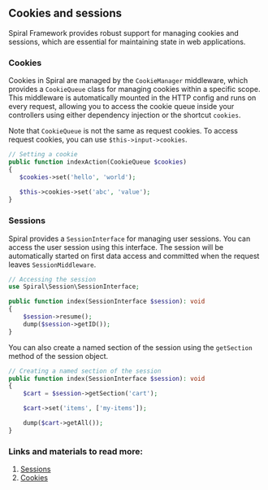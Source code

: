 ## Cookies and sessions

Spiral Framework provides robust support for managing cookies and sessions, which are essential for maintaining state in web applications.

### Cookies

Cookies in Spiral are managed by the `CookieManager` middleware, which provides a `CookieQueue` class for managing cookies within a specific scope. This middleware is automatically mounted in the HTTP config and runs on every request, allowing you to access the cookie queue inside your controllers using either dependency injection or the shortcut `cookies`.

Note that `CookieQueue` is not the same as request cookies. To access request cookies, you can use `$this->input->cookies`.

```php
// Setting a cookie
public function indexAction(CookieQueue $cookies)
{
   $cookies->set('hello', 'world');
   
   $this->cookies->set('abc', 'value');
}
```

### Sessions

Spiral provides a `SessionInterface` for managing user sessions. You can access the user session using this interface. The session will be automatically started on first data access and committed when the request leaves `SessionMiddleware`.

```php
// Accessing the session
use Spiral\Session\SessionInterface;

public function index(SessionInterface $session): void
{
    $session->resume();
    dump($session->getID());
}
```

You can also create a named section of the session using the `getSection` method of the session object.

```php
// Creating a named section of the session
public function index(SessionInterface $session): void
{
    $cart = $session->getSection('cart');

    $cart->set('items', ['my-items']);

    dump($cart->getAll());
}
```

### Links and materials to read more:
1. [Sessions](https://spiral.dev/docs/basics-session/current/en)
2. [Cookies](https://spiral.dev/docs/http-cookies/current/en)
